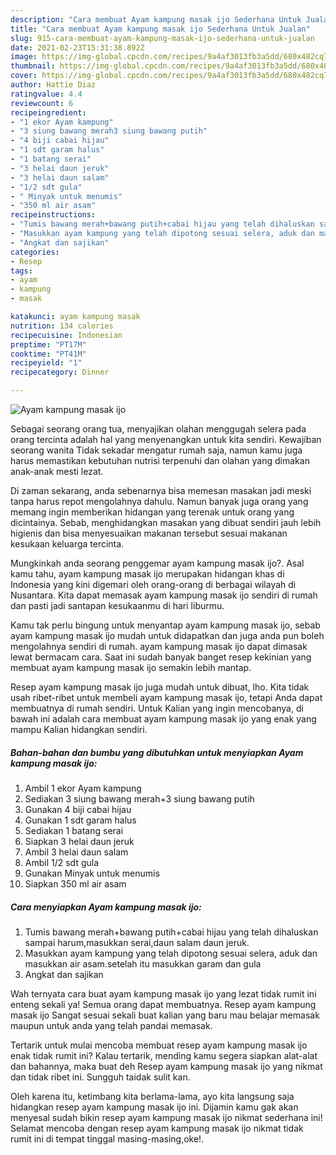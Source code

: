 ```yaml
---
description: "Cara membuat Ayam kampung masak ijo Sederhana Untuk Jualan"
title: "Cara membuat Ayam kampung masak ijo Sederhana Untuk Jualan"
slug: 915-cara-membuat-ayam-kampung-masak-ijo-sederhana-untuk-jualan
date: 2021-02-23T15:31:38.892Z
image: https://img-global.cpcdn.com/recipes/9a4af3013fb3a5dd/680x482cq70/ayam-kampung-masak-ijo-foto-resep-utama.jpg
thumbnail: https://img-global.cpcdn.com/recipes/9a4af3013fb3a5dd/680x482cq70/ayam-kampung-masak-ijo-foto-resep-utama.jpg
cover: https://img-global.cpcdn.com/recipes/9a4af3013fb3a5dd/680x482cq70/ayam-kampung-masak-ijo-foto-resep-utama.jpg
author: Hattie Diaz
ratingvalue: 4.4
reviewcount: 6
recipeingredient:
- "1 ekor Ayam kampung"
- "3 siung bawang merah3 siung bawang putih"
- "4 biji cabai hijau"
- "1 sdt garam halus"
- "1 batang serai"
- "3 helai daun jeruk"
- "3 helai daun salam"
- "1/2 sdt gula"
- " Minyak untuk menumis"
- "350 ml air asam"
recipeinstructions:
- "Tumis bawang merah+bawang putih+cabai hijau yang telah dihaluskan sampai harum,masukkan serai,daun salam daun jeruk."
- "Masukkan ayam kampung yang telah dipotong sesuai selera, aduk dan masukkan air asam.setelah itu masukkan garam dan gula"
- "Angkat dan sajikan"
categories:
- Resep
tags:
- ayam
- kampung
- masak

katakunci: ayam kampung masak 
nutrition: 134 calories
recipecuisine: Indonesian
preptime: "PT17M"
cooktime: "PT41M"
recipeyield: "1"
recipecategory: Dinner

---
```



![Ayam kampung masak ijo](https://img-global.cpcdn.com/recipes/9a4af3013fb3a5dd/680x482cq70/ayam-kampung-masak-ijo-foto-resep-utama.jpg)

Sebagai seorang orang tua, menyajikan olahan menggugah selera pada orang tercinta adalah hal yang menyenangkan untuk kita sendiri. Kewajiban seorang  wanita Tidak sekadar mengatur rumah saja, namun kamu juga harus memastikan kebutuhan nutrisi terpenuhi dan olahan yang dimakan anak-anak mesti lezat.

Di zaman  sekarang, anda sebenarnya bisa memesan masakan jadi meski tanpa harus repot mengolahnya dahulu. Namun banyak juga orang yang memang ingin memberikan hidangan yang terenak untuk orang yang dicintainya. Sebab, menghidangkan masakan yang dibuat sendiri jauh lebih higienis dan bisa menyesuaikan makanan tersebut sesuai makanan kesukaan keluarga tercinta. 



Mungkinkah anda seorang penggemar ayam kampung masak ijo?. Asal kamu tahu, ayam kampung masak ijo merupakan hidangan khas di Indonesia yang kini digemari oleh orang-orang di berbagai wilayah di Nusantara. Kita dapat memasak ayam kampung masak ijo sendiri di rumah dan pasti jadi santapan kesukaanmu di hari liburmu.

Kamu tak perlu bingung untuk menyantap ayam kampung masak ijo, sebab ayam kampung masak ijo mudah untuk didapatkan dan juga anda pun boleh mengolahnya sendiri di rumah. ayam kampung masak ijo dapat dimasak lewat bermacam cara. Saat ini sudah banyak banget resep kekinian yang membuat ayam kampung masak ijo semakin lebih mantap.

Resep ayam kampung masak ijo juga mudah untuk dibuat, lho. Kita tidak usah ribet-ribet untuk membeli ayam kampung masak ijo, tetapi Anda dapat membuatnya di rumah sendiri. Untuk Kalian yang ingin mencobanya, di bawah ini adalah cara membuat ayam kampung masak ijo yang enak yang mampu Kalian hidangkan sendiri.

<!--inarticleads1-->

##### Bahan-bahan dan bumbu yang dibutuhkan untuk menyiapkan Ayam kampung masak ijo:

1. Ambil 1 ekor Ayam kampung
1. Sediakan 3 siung bawang merah+3 siung bawang putih
1. Gunakan 4 biji cabai hijau
1. Gunakan 1 sdt garam halus
1. Sediakan 1 batang serai
1. Siapkan 3 helai daun jeruk
1. Ambil 3 helai daun salam
1. Ambil 1/2 sdt gula
1. Gunakan  Minyak untuk menumis
1. Siapkan 350 ml air asam




<!--inarticleads2-->

##### Cara menyiapkan Ayam kampung masak ijo:

1. Tumis bawang merah+bawang putih+cabai hijau yang telah dihaluskan sampai harum,masukkan serai,daun salam daun jeruk.
1. Masukkan ayam kampung yang telah dipotong sesuai selera, aduk dan masukkan air asam.setelah itu masukkan garam dan gula
1. Angkat dan sajikan




Wah ternyata cara buat ayam kampung masak ijo yang lezat tidak rumit ini enteng sekali ya! Semua orang dapat membuatnya. Resep ayam kampung masak ijo Sangat sesuai sekali buat kalian yang baru mau belajar memasak maupun untuk anda yang telah pandai memasak.

Tertarik untuk mulai mencoba membuat resep ayam kampung masak ijo enak tidak rumit ini? Kalau tertarik, mending kamu segera siapkan alat-alat dan bahannya, maka buat deh Resep ayam kampung masak ijo yang nikmat dan tidak ribet ini. Sungguh taidak sulit kan. 

Oleh karena itu, ketimbang kita berlama-lama, ayo kita langsung saja hidangkan resep ayam kampung masak ijo ini. Dijamin kamu gak akan menyesal sudah bikin resep ayam kampung masak ijo nikmat sederhana ini! Selamat mencoba dengan resep ayam kampung masak ijo nikmat tidak rumit ini di tempat tinggal masing-masing,oke!.

